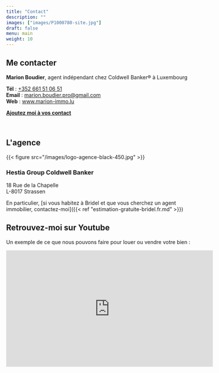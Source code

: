 ```yaml
---
title: "Contact"
description: ""
images: ["images/P1000780-site.jpg"]
draft: false
menu: main
weight: 10
---
```




## Me contacter

<b>Marion Boudier</b>, agent indépendant chez Coldwell Banker® à Luxembourg 

**Tél** : <a href="tel:+352%20661%2051%2006%2051">+352 661 51 06 51</a>  
**Email** : <a href="mailto:marion.boudier.pro@gmail.com" alt="Email">marion.boudier.pro@gmail.com</a>   
**Web** : <a href="http://www.marion-immo.lu" >www.marion-immo.lu</a>   

<a href="/vcard/marion-boudier-remax.vcf" alt="VCard"><b>Ajoutez moi à vos contact</b></a>   


<br/>

## L'agence

{{< figure src="/images/logo-agence-black-450.jpg" >}}
### Hestia Group Coldwell Banker<br/>
18 Rue de la Chapelle<br/>
L-8017 Strassen

<!--
<iframe src="https://www.google.com/maps/embed?pb=!1m18!1m12!1m3!1d83252.65724932555!2d5.994337748974398!3d49.62048470843395!2m3!1f0!2f0!3f0!3m2!1i1024!2i768!4f13.1!3m3!1m2!1s0x47954eae9f64aae9%3A0xa4136234c313e536!2sRE+%2F+MAX+-+All+Stars!5e0!3m2!1sfr!2slu!4v1561615910306!5m2!1sfr!2slu" width="400" height="300" frameborder="0" style="border:0" allowfullscreen></iframe>
-->

En particulier, [si vous habitez à Bridel et que vous cherchez un agent immobilier, contactez-moi]({{< ref  "estimation-gratuite-bridel.fr.md" >}})

## Retrouvez-moi sur Youtube

Un exemple de ce que nous pouvons faire pour louer ou vendre votre bien : 

<div class="youtubevideowrap">
    <div class="video-container">
    <iframe width="560" height="315" src="https://www.youtube.com/embed/Y4GGS9TNRoI" frameborder="0" allow="accelerometer; autoplay; encrypted-media; gyroscope; picture-in-picture" allowfullscreen></iframe>
    </div>
</div>
